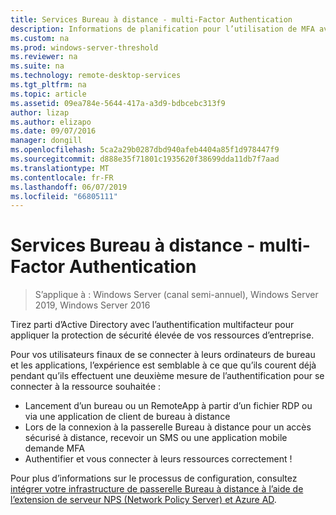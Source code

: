 ```yaml
---
title: Services Bureau à distance - multi-Factor Authentication
description: Informations de planification pour l’utilisation de MFA avec RDS.
ms.custom: na
ms.prod: windows-server-threshold
ms.reviewer: na
ms.suite: na
ms.technology: remote-desktop-services
ms.tgt_pltfrm: na
ms.topic: article
ms.assetid: 09ea784e-5644-417a-a3d9-bdbcebc313f9
author: lizap
ms.author: elizapo
ms.date: 09/07/2016
manager: dongill
ms.openlocfilehash: 5ca2a29b0287dbd940afeb4404a85f1d978447f9
ms.sourcegitcommit: d888e35f71801c1935620f38699dda11db7f7aad
ms.translationtype: MT
ms.contentlocale: fr-FR
ms.lasthandoff: 06/07/2019
ms.locfileid: "66805111"
---
```

# <a name="remote-desktop-services---multi-factor-authentication"></a>Services Bureau à distance - multi-Factor Authentication

>S’applique à : Windows Server (canal semi-annuel), Windows Server 2019, Windows Server 2016

Tirez parti d’Active Directory avec l’authentification multifacteur pour appliquer la protection de sécurité élevée de vos ressources d’entreprise.

Pour vos utilisateurs finaux de se connecter à leurs ordinateurs de bureau et les applications, l’expérience est semblable à ce que qu’ils courent déjà pendant qu’ils effectuent une deuxième mesure de l’authentification pour se connecter à la ressource souhaitée :
- Lancement d’un bureau ou un RemoteApp à partir d’un fichier RDP ou via une application de client de bureau à distance
- Lors de la connexion à la passerelle Bureau à distance pour un accès sécurisé à distance, recevoir un SMS ou une application mobile demande MFA
- Authentifier et vous connecter à leurs ressources correctement !

Pour plus d’informations sur le processus de configuration, consultez [intégrer votre infrastructure de passerelle Bureau à distance à l’aide de l’extension de serveur NPS (Network Policy Server) et Azure AD](https://docs.microsoft.com/azure/multi-factor-authentication/nps-extension-remote-desktop-gateway).
